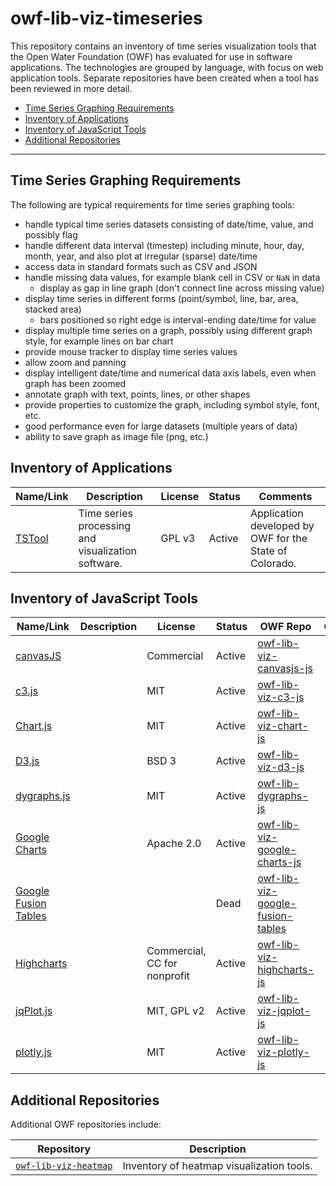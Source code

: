 # owf-lib-viz-timeseries #

This repository contains an inventory of time series visualization tools that
the Open Water Foundation (OWF) has evaluated for use in software applications.
The technologies are grouped by language, with focus on web application tools.
Separate repositories have been created when a tool has been reviewed in more detail.

* [Time Series Graphing Requirements](#time-series-graphing-requirements)
* [Inventory of Applications](#inventory-of-applications)
* [Inventory of JavaScript Tools](#inventory-of-javascript-tools)
* [Additional Repositories](#additional-repositories)

---

## Time Series Graphing Requirements ##

The following are typical requirements for time series graphing tools:

* handle typical time series datasets consisting of date/time, value, and possibly flag
* handle different data interval (timestep) including minute, hour, day, month, year,
and also plot at irregular (sparse) date/time
* access data in standard formats such as CSV and JSON
* handle missing data values, for example blank cell in CSV or `NaN` in data
	+ display as gap in line graph (don't connect line across missing value)
* display time series in different forms (point/symbol, line, bar, area, stacked area)
	+ bars positioned so right edge is interval-ending date/time for value
* display multiple time series on a graph, possibly using different graph style,
for example lines on bar chart
* provide mouse tracker to display time series values
* allow zoom and panning
* display intelligent date/time and numerical data axis labels, even when graph has been zoomed
* annotate graph with text, points, lines, or other shapes
* provide properties to customize the graph, including symbol style, font, etc.
* good performance even for large datasets (multiple years of data)
* ability to save graph as image file (png, etc.)

## Inventory of Applications ##

| **Name/Link** | **Description** | **License** | **Status** | **Comments** |
| -- | -- | -- | -- | -- |
| [TSTool](http://opencdss.state.co.us/opencdss/tstool/) | Time series processing and visualization software. | GPL v3 | Active | Application developed by OWF for the State of Colorado. |

## Inventory of JavaScript Tools ##

| **Name/Link** | **Description** | **License** | **Status** | **OWF Repo** | **Comments** |
| -- | -- | -- | -- | -- | -- |
| [canvasJS](https://canvasjs.com/) | | Commercial | Active | [owf-lib-viz-canvasjs-js](https://github.com/OpenWaterFoundation/owf-lib-viz-canvasjs-js) | |
| [c3.js](https://c3js.org/) | | MIT | Active | [owf-lib-viz-c3-js](https://github.com/OpenWaterFoundation/owf-lib-viz-c3-js) | |
| [Chart.js](https://www.chartjs.org/) | | MIT | Active | [owf-lib-viz-chart-js](https://github.com/OpenWaterFoundation/owf-lib-viz-chart-js) | |
| [D3.js](https://d3js.org/) | | BSD 3 | Active | [owf-lib-viz-d3-js](https://github.com/OpenWaterFoundation/owf-lib-viz-d3-js) | |
| [dygraphs.js](http://dygraphs.com/) | | MIT | Active | [owf-lib-dygraphs-js](https://github.com/OpenWaterFoundation/owf-lib-viz-dygraphs-js) | |
| [Google Charts](https://developers.google.com/chart) | | Apache 2.0 | Active | [owf-lib-viz-google-charts-js](https://github.com/OpenWaterFoundation/owf-lib-viz-google-charts-js) | |
| [Google Fusion Tables](https://en.wikipedia.org/wiki/Google_Fusion_Tables) | | | Dead | [owf-lib-viz-google-fusion-tables](https://github.com/OpenWaterFoundation/owf-lib-viz-google-fusion-tables) | |
| [Highcharts](https://www.highcharts.com/) | | Commercial, CC for nonprofit | Active | [owf-lib-viz-highcharts-js](https://github.com/OpenWaterFoundation/owf-lib-viz-highcharts-js) | |
| [jqPlot.js](http://www.jqplot.com/) | | MIT, GPL v2| Active | [owf-lib-viz-jqplot-js](https://github.com/OpenWaterFoundation/owf-lib-viz-jqplot-js) | |
| [plotly.js](https://plot.ly/javascript/) | | MIT | Active | [owf-lib-viz-plotly-js](https://github.com/OpenWaterFoundation/owf-lib-viz-plotly-js) | |

## Additional Repositories ##

Additional OWF repositories include:

| **Repository** | **Description** |
| -- | -- |
| [`owf-lib-viz-heatmap`](https://github.com/OpenWaterFoundation/owf-lib-viz-heatmap) | Inventory of heatmap visualization tools. |
